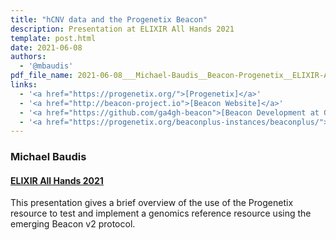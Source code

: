 ```yaml
---
title: "hCNV data and the Progenetix Beacon"
description: Presentation at ELIXIR All Hands 2021
template: post.html
date: 2021-06-08
authors:
  - '@mbaudis'
pdf_file_name: 2021-06-08___Michael-Baudis__Beacon-Progenetix__ELIXIR-All-Hands.pdf
links:
  - '<a href="https://progenetix.org/">[Progenetix]</a>'
  - '<a href="http://beacon-project.io">[Beacon Website]</a>'
  - '<a href="https://github.com/ga4gh-beacon">[Beacon Development at Github]</a>'
  - '<a href="https://progenetix.org/beaconplus-instances/beaconplus/">[Beacon+ in Progenetix]</a>'
---
```


### Michael Baudis
#### [ELIXIR All Hands 2021](https://elixirallhands.eventscase.com/EN/meeting)

This presentation gives a brief overview of the use of the Progenetix resource
to test and implement a genomics reference resource using the emerging Beacon v2
protocol.

